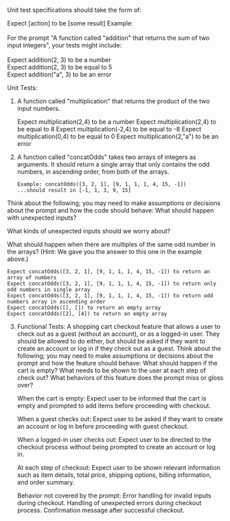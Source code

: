 Unit test specifications should take the form of:

Expect [action] to be [some result]
Example: <br><br> For the prompt "A function called "addition" that returns the sum of two input integers", your tests might include: <br><br>
Expect addition(2, 3) to be a number<br>
Expect addition(2, 3) to be equal to 5<br>
Expect addition("a", 3) to be an error

Unit Tests:

1.  A function called "multiplication" that returns the product of the two input numbers.

    Expect multiplication(2,4) to be a number
    Expect multiplication(2,4) to be equal to 8
    Expect multiplication(-2,4) to be equal to -8
    Expect multiplication(0,4) to be equal to 0
    Expect multiplication(2,"a") to be an error

2.  A function called "concatOdds" takes two arrays of integers as arguments. It should return a single array that only contains the odd numbers, in ascending order, from both of the arrays.

        Example: concatOdds([3, 2, 1], [9, 1, 1, 1, 4, 15, -1])
        ...should result in [-1, 1, 3, 9, 15]

Think about the following; you may need to make assumptions or decisions about the prompt and how the code should behave:
What should happen with unexpected inputs?

What kinds of unexpected inputs should we worry about?

What should happen when there are multiples of the same odd number in the arrays? (Hint: We gave you the answer to this one in the example above.)

    Expect concatOdds([3, 2, 1], [9, 1, 1, 1, 4, 15, -1]) to return an array of numbers
    Expect concatOdds([3, 2, 1], [9, 1, 1, 1, 4, 15, -1]) to return only odd numbers in single array
    Expect concatOdds([3, 2, 1], [9, 1, 1, 1, 4, 15, -1]) to return odd numbers array in ascending order
    Expect concatOdds([], []) to return an empty array
    Expect concatOdds([2], [4]) to return an empty array


3. Functional Tests:
A shopping cart checkout feature that allows a user to check out as a guest (without an account), or as a logged-in user. They should be allowed to do either, but should be asked if they want to create an account or log in if they check out as a guest.
Think about the following; you may need to make assumptions or decisions about the prompt and how the feature should behave:
What should happen if the cart is empty?
What needs to be shown to the user at each step of check out?
What behaviors of this feature does the prompt miss or gloss over?

    When the cart is empty: Expect user to be informed that the cart is empty and prompted to add items before proceeding with checkout.

    When a guest checks out: Expect user to be asked if they want to create an account or log in before proceeding with guest checkout.

    When a logged-in user checks out: Expect user to be directed to the checkout process without being prompted to create an account or log in.

    At each step of checkout: Expect user to be shown relevant information such as item details, total price, shipping options, billing information, and order summary.

    Behavior not covered by the prompt:
    Error handling for invalid inputs during checkout.
    Handling of unexpected errors during checkout process.
    Confirmation message after successful checkout.